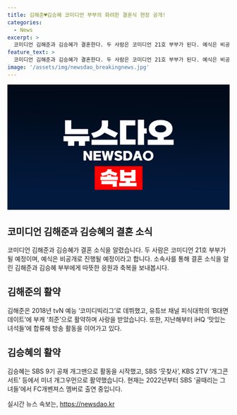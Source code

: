 ```yaml
---
title: 김해준♥김승혜 코미디언 부부의 화려한 결혼식 현장 공개!
categories:
  - News
excerpt: >
  코미디언 김해준과 김승혜가 결혼한다. 두 사람은 코미디언 21호 부부가 된다. 예식은 비공개로 치러지며, 소속사는 따뜻한 응원과 축복을 부탁했다. 또한 동료 코미디언 이은지는 해준이와의 연인 관계를 언급하며 축하의 말을 전했다. 김해준은 tvN 예능 코미디빅리그로 데뷔하며, 김승혜는 SBS 9기 공채 개그우먼으로 활약했고 현재는 FC개벤져스 멤버로 활동 중이다.
feature_text: >
  코미디언 김해준과 김승혜가 결혼한다. 두 사람은 코미디언 21호 부부가 된다. 예식은 비공개로 치러지며, 소속사는 따뜻한 응원과 축복을 부탁했다. 또한 동료 코미디언 이은지는 해준이와의 연인 관계를 언급하며 축하의 말을 전했다. 김해준은 tvN 예능 코미디빅리그로 데뷔하며, 김승혜는 SBS 9기 공채 개그우먼으로 활약했고 현재는 FC개벤져스 멤버로 활동 중이다.
image: '/assets/img/newsdao_breakingnews.jpg'
---
```


<p><img src="/assets/img/newsdao_breakingnews.jpg" alt="flaretime 속보" /></p>

<h2 data-ke-size="size26">코미디언 김해준과 김승혜의 결혼 소식</h2>

<p data-ke-size="size16">코미디언 김해준과 김승혜가 결혼 소식을 알렸습니다. 두 사람은 코미디언 21호 부부가 될 예정이며, 예식은 비공개로 진행될 예정이라고 합니다. 소속사를 통해 결혼 소식을 알린 김해준과 김승혜 부부에게 따뜻한 응원과 축복을 보내봅시다.</p>

<h2 data-ke-size="size24">김해준의 활약</h2>

<p data-ke-size="size16">김해준은 2018년 tvN 예능 ‘코미디빅리그’로 데뷔했고, 유튜브 채널 피식대학의 ‘B대면데이트’에 부캐 ‘최준’으로 활약하며 사랑을 받았습니다. 또한, 지난해부터 iHQ ‘맛있는 녀석들’에 합류해 방송 활동을 이어가고 있다.</p>

<h2 data-ke-size="size24">김승혜의 활약</h2>

<p data-ke-size="size16">김승혜는 SBS 9기 공채 개그맨으로 활동을 시작했고, SBS ‘웃찾사’, KBS 2TV ‘개그콘서트’ 등에서 미녀 개그우먼으로 활약했습니다. 현재는 2022년부터 SBS ‘골때리는 그녀들’에서 FC개벤져스 멤버로 출연 중입니다.</p>
실시간 뉴스 속보는, <a href="https://newsdao.kr" rel="dofollow">https://newsdao.kr</a>


